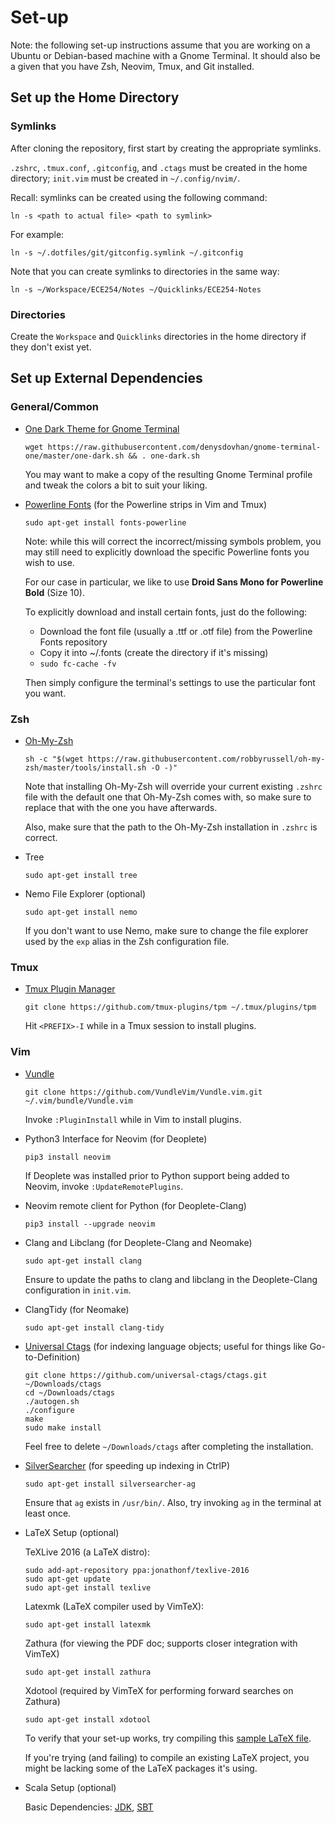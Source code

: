 # Set-up

Note: the following set-up instructions assume that you are working on a Ubuntu or Debian-based machine with a Gnome Terminal. It should also be a given that you have Zsh, Neovim, Tmux, and Git installed.

## Set up the Home Directory

### Symlinks

After cloning the repository, first start by creating the appropriate symlinks.

`.zshrc`, `.tmux.conf`, `.gitconfig`, and `.ctags` must be created in the home directory; `init.vim` must be created in `~/.config/nvim/`.

Recall: symlinks can be created using the following command:

```
ln -s <path to actual file> <path to symlink>
```

For example:

```
ln -s ~/.dotfiles/git/gitconfig.symlink ~/.gitconfig
```

Note that you can create symlinks to directories in the same way:

```
ln -s ~/Workspace/ECE254/Notes ~/Quicklinks/ECE254-Notes
```

### Directories

Create the `Workspace` and `Quicklinks` directories in the home directory if they don't exist yet.

## Set up External Dependencies

### General/Common

* [One Dark Theme for Gnome Terminal](https://github.com/denysdovhan/one-gnome-terminal)

   ```
   wget https://raw.githubusercontent.com/denysdovhan/gnome-terminal-one/master/one-dark.sh && . one-dark.sh
   ```

   You may want to make a copy of the resulting Gnome Terminal profile and tweak the colors a bit to suit your liking.

* [Powerline Fonts](https://github.com/powerline/fonts) (for the Powerline strips in Vim and Tmux)

   ```
   sudo apt-get install fonts-powerline
   ```

   Note: while this will correct the incorrect/missing symbols problem, you may still need to explicitly download the specific Powerline fonts you wish to use.

   For our case in particular, we like to use **Droid Sans Mono for Powerline Bold** (Size 10).

   To explicitly download and install certain fonts, just do the following:

   * Download the font file (usually a .ttf or .otf file) from the Powerline Fonts repository
   * Copy it into ~/.fonts (create the directory if it's missing)
   * `sudo fc-cache -fv`

   [//]: # "How to install fonts on Linux: https://www.blackmoreops.com/2014/07/31/install-fonts-on-linux/"

   Then simply configure the terminal's settings to use the particular font you want.

### Zsh

* [Oh-My-Zsh](https://github.com/robbyrussell/oh-my-zsh)

   ```
   sh -c "$(wget https://raw.githubusercontent.com/robbyrussell/oh-my-zsh/master/tools/install.sh -O -)"
   ```

   Note that installing Oh-My-Zsh will override your current existing `.zshrc` file with the default one that Oh-My-Zsh comes with, so make sure to replace that with the one you have afterwards.

   Also, make sure that the path to the Oh-My-Zsh installation in `.zshrc` is correct.

* Tree

   ```
   sudo apt-get install tree
   ```

* Nemo File Explorer (optional)

   ```
   sudo apt-get install nemo
   ```

   If you don't want to use Nemo, make sure to change the file explorer used by the `exp` alias in the Zsh configuration file.

### Tmux

* [Tmux Plugin Manager](https://github.com/tmux-plugins/tpm)
   ```
   git clone https://github.com/tmux-plugins/tpm ~/.tmux/plugins/tpm
   ```

   Hit `<PREFIX>-I` while in a Tmux session to install plugins.

### Vim

* [Vundle](https://github.com/VundleVim/Vundle.vim)

   ```
   git clone https://github.com/VundleVim/Vundle.vim.git ~/.vim/bundle/Vundle.vim
   ```

   Invoke `:PluginInstall` while in Vim to install plugins.

* Python3 Interface for Neovim (for Deoplete)

   ```
   pip3 install neovim
   ```

   If Deoplete was installed prior to Python support being added to Neovim, invoke `:UpdateRemotePlugins`.

* Neovim remote client for Python (for Deoplete-Clang)

   ```
   pip3 install --upgrade neovim
   ```

* Clang and Libclang (for Deoplete-Clang and Neomake)

   ```
   sudo apt-get install clang
   ```

   Ensure to update the paths to clang and libclang in the Deoplete-Clang configuration in `init.vim`.

* ClangTidy (for Neomake)

   ```
   sudo apt-get install clang-tidy
   ```

* [Universal Ctags](https://askubuntu.com/questions/796408/installing-and-using-universal-ctags-instead-of-exuberant-ctags) (for indexing language objects; useful for things like Go-to-Definition)

   ```
   git clone https://github.com/universal-ctags/ctags.git ~/Downloads/ctags
   cd ~/Downloads/ctags
   ./autogen.sh
   ./configure
   make
   sudo make install
   ```

   Feel free to delete `~/Downloads/ctags` after completing the installation.

* [SilverSearcher](https://github.com/ggreer/the_silver_searcher) (for speeding up indexing in CtrlP)

   ```
   sudo apt-get install silversearcher-ag
   ```

   Ensure that `ag` exists in `/usr/bin/`. Also, try invoking `ag` in the terminal at least once.

* LaTeX Setup (optional)

   [//]: # "Getting Started with LaTeX on Linux (the basics): https://stackoverflow.com/questions/1017055/get-started-with-latex-on-linux"

   [//]: # "Compile LaTeX doc manually on Linux: https://tex.stackexchange.com/questions/16884/compiling-a-latex-document-manually"

   TeXLive 2016 (a LaTeX distro):
   ```
   sudo add-apt-repository ppa:jonathonf/texlive-2016
   sudo apt-get update
   sudo apt-get install texlive
   ```

   Latexmk (LaTeX compiler used by VimTeX):
   ```
   sudo apt-get install latexmk
   ```

   Zathura (for viewing the PDF doc; supports closer integration with VimTeX)
   ```
   sudo apt-get install zathura
   ```

   Xdotool (required by VimTeX for performing forward searches on Zathura)
   ```
   sudo apt-get install xdotool
   ```

   To verify that your set-up works, try compiling this [sample LaTeX file](http://www.maths.tcd.ie/~dwilkins/LaTeXPrimer/TypicalInput.html).

   If you're trying (and failing) to compile an existing LaTeX project, you might be lacking some of the LaTeX packages it's using.

* Scala Setup (optional)

   Basic Dependencies: [JDK](https://stackoverflow.com/questions/14788345/how-to-install-jdk-on-ubuntu-linux), [SBT](http://www.scala-sbt.org/release/docs/Installing-sbt-on-Linux.html)
